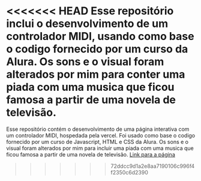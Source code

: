 <<<<<<< HEAD
Esse repositório inclui o desenvolvimento de um controlador MIDI, usando como base o codigo fornecido por um curso da Alura.
Os sons e o visual foram alterados por mim para conter uma piada com uma musica que ficou famosa a partir de uma novela de televisão.
=======
Esse repositório contém o desenvolvimento de uma página interativa com um controlador MIDI, hospedada pela vercel. Foi usado como base o codigo fornecido por um curso de Javascript, HTML e CSS da Alura.
Os sons e o visual foram alterados por mim para incluir uma piada com uma musica que ficou famosa a partir de uma novela de televisão.
[Link para a página](https://fuefuon.vercel.app/)
>>>>>>> 72ddcc9d1a2e8aa7190106c996f4f2350c6d2390
